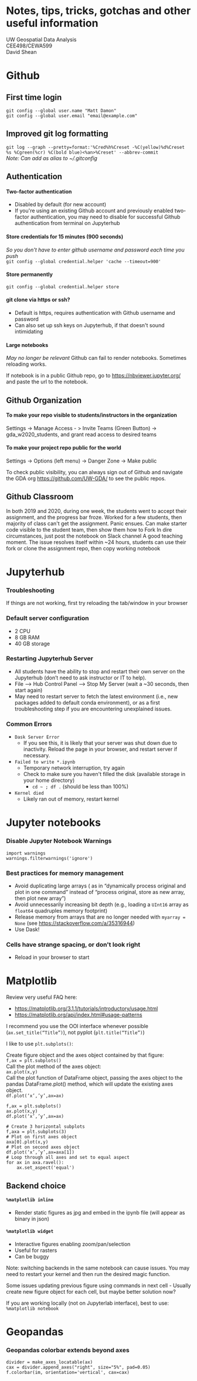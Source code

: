# Notes, tips, tricks, gotchas and other useful information

UW Geospatial Data Analysis  
CEE498/CEWA599  
David Shean  

# Github

## First time login
`git config --global user.name "Matt Damon"`  
`git config --global user.email "email@example.com"`

## Improved git log formatting
`git log --graph --pretty=format:'%Cred%h%Creset -%C(yellow)%d%Creset %s %Cgreen(%cr) %C(bold blue)<%an>%Creset' --abbrev-commit`  
*Note: Can add as alias to ~/.gitconfig*

## Authentication
#### Two-factor authentication
* Disabled by default (for new account)
* If you're using an existing Github account and previously enabled two-factor authentication, you may need to disable for successful Github authentication from terminal on Jupyterhub

#### Store credentials for 15 minutes (900 seconds)
*So you don't have to enter github username and password each time you push*  
`git config --global credential.helper 'cache --timeout=900'`

#### Store permanently
`git config --global credential.helper store`

#### git clone via https or ssh?
* Default is https, requires authentication with Github username and password
* Can also set up ssh keys on Jupyterhub, if that doesn't sound intimidating

#### Large notebooks
*May no longer be relevant*
Github can fail to render notebooks. Sometimes reloading works.

If notebook is in a public Github repo, go to https://nbviewer.jupyter.org/ and paste the url to the notebook.

## Github Organization

#### To make your repo visible to students/instructors in the organization
Settings -> Manage Access - > Invite Teams (Green Button) -> gda_w2020_students, and grant read access to desired teams

#### To make your project repo public for the world
Settings -> Options (left menu) -> Danger Zone -> Make public

To check public visibility, you can always sign out of Github and navigate the GDA org https://github.com/UW-GDA/ to see the public repos.

## Github Classroom
In both 2019 and 2020, during one week, the students went to accept their assignment, and the progress bar froze. Worked for a few students, then majority of class can't get the assignment. Panic ensues.
Can make starter code visible to the student team, then show them how to Fork
In dire circumstances, just post the notebook on Slack channel
A good teaching moment.
The issue resolves itself within ~24 hours, students can use their fork or clone the assignment repo, then copy working notebook

# Jupyterhub

### Troubleshooting 

If things are not working, first try reloading the tab/window in your browser

### Default server configuration
* 2 CPU
* 8 GB RAM
* 40 GB storage

### Restarting Jupyterhub Server
* All students have the ability to stop and restart their own server on the Jupyterhub (don’t need to ask instructor or IT to help).
* File --> Hub Control Panel --> Stop My Server (wait a ~30 seconds, then start again)
* May need to restart server to fetch the latest environment (i.e., new packages added to default conda environment), or as a first troubleshooting step if you are encountering unexplained issues.

### Common Errors
* `Dask Server Error`
    * If you see this, it is likely that your server was shut down due to inactivity.  Reload the page in your browser, and restart server if necessary.
* `Failed to write *.ipynb`
    * Temporary network interruption, try again
    * Check to make sure you haven't filled the disk (available storage in your home directory)
        * `cd ~ ; df .` (should be less than 100%)
* `Kernel died`
    * Likely ran out of memory, restart kernel

# Jupyter notebooks

### Disable Jupyter Notebook Warnings
```
import warnings
warnings.filterwarnings('ignore')
```

### Best practices for memory management
* Avoid duplicating large arrays ( as in “dynamically process original and plot in one command” instead of “process original, store as new array, then plot new array”)
* Avoid unnecessarily increasing bit depth (e.g., loading a `UInt16` array as `float64` quadruples memory footprint)
* Release memory from arrays that are no longer needed with `myarray = None` (see https://stackoverflow.com/a/35316944)
* Use Dask!

### Cells have strange spacing, or don't look right
* Reload in your browser to start

# Matplotlib
Review very useful FAQ here: 
* https://matplotlib.org/3.1.1/tutorials/introductory/usage.html
* https://matplotlib.org/api/index.html#usage-patterns

I recommend you use the OOI interface whenever possible (`ax.set_title(“Title”)`), not pyplot (`plt.title(“Title”)`)

I like to use `plt.subplots()`:  

Create figure object and the axes object contained by that figure:  
`f,ax = plt.subplots()`  
Call the plot method of the axes object:  
`ax.plot(x,y)`  
Call the plot function of DataFrame object, passing the axes object to the pandas DataFrame.plot() method, which will update the existing axes object.  
`df.plot(‘x’,’y’,ax=ax)`

```
f,ax = plt.subplots()
ax.plot(x,y)
df.plot(‘x’,’y’,ax=ax)

# Create 3 horizontal subplots
f,axa = plt.subplots(3)
# Plot on first axes object
axa[0].plot(x,y)
# Plot on second axes object
df.plot(‘x’,’y’,ax=axa[1])
# Loop through all axes and set to equal aspect
for ax in axa.ravel():
    ax.set_aspect('equal')
```

## Backend choice

#### `%matplotlib inline`
* Render static figures as jpg and embed in the ipynb file (will appear as binary in json)

#### `%matplotlib widget`
* Interactive figures enabling zoom/pan/selection
* Useful for rasters
* Can be buggy

Note: switching backends in the same notebook can cause issues. You may need to restart your kernel and then run the desired magic function.

Some issues updating previous figure using commands in next cell - Usually create new figure object for each cell, but maybe better solution now?

If you are working locally (not on Jupyterlab interface), best to use:
`%matplotlib notebook`

# Geopandas

### Geopandas colorbar extends beyond axes
```
divider = make_axes_locatable(ax)
cax = divider.append_axes("right", size="5%", pad=0.05)
f.colorbar(im, orientation='vertical', cax=cax)
```